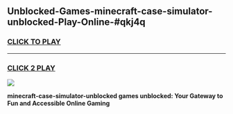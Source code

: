 
## Unblocked-Games-minecraft-case-simulator-unblocked-Play-Online-#qkj4q
<h3>
<a href="https://premium.freeplayer.one?title=minecraft-case-simulator-unblocked&ref=24F">CLICK TO PLAY</a></h3>
<hr>

<h3>
<a href="https://premium.freeplayer.one?title=minecraft-case-simulator-unblocked&ref=24F">CLICK 2 PLAY</a>
  
</h3>

<a href="https://premium.freeplayer.one?title=minecraft-case-simulator-unblocked&ref=24F/"><img src="https://clearcache.store/games.png"></a>


**minecraft-case-simulator-unblocked games unblocked: Your Gateway to Fun and Accessible Online Gaming**
